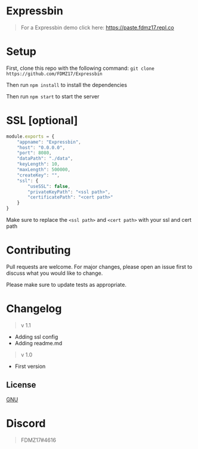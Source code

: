# Expressbin
> 
> For a Expressbin demo click here: https://paste.fdmz17.repl.co

# Setup
First, clone this repo with the following command: `git clone https://github.com/FDMZ17/Expressbin`

Then run `npm install` to install the dependencies

Then run `npm start` to start the server


# SSL [optional]

```javascript
module.exports = {
	"appname": "Expressbin",
	"host": "0.0.0.0",
	"port": 8080,
	"dataPath": "./data",
	"keyLength": 10,
	"maxLength": 500000,
	"createKey": "",
	"ssl": {
		"useSSL": false,
		"privateKeyPath": "<ssl path>",
		"certificatePath": "<cert path>"
	}
}
```
Make sure to replace the `<ssl path>` and `<cert path>` with your ssl and cert path
	

# Contributing
Pull requests are welcome. For major changes, please open an issue first to discuss what you would like to change.

Please make sure to update tests as appropriate.

# Changelog
> v 1.1
- Adding ssl config
- Adding readme.md

> v 1.0
- First version

## License
[GNU](https://choosealicense.com/licenses/agpl-3.0/)

# Discord
> FDMZ17#4616
